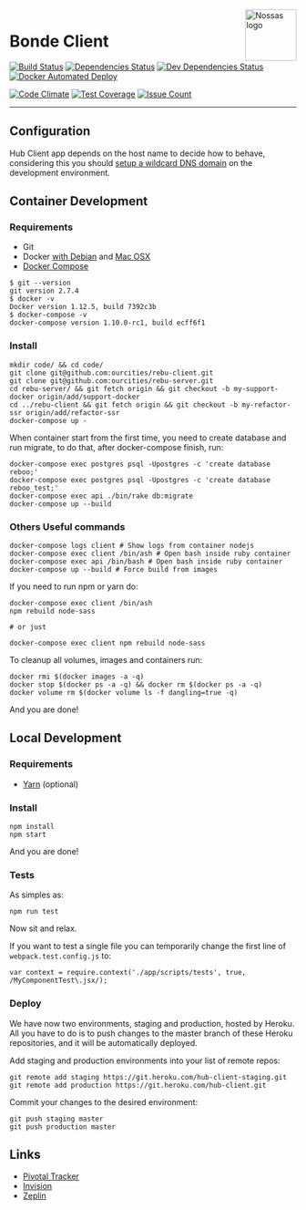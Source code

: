 <img src="https://avatars2.githubusercontent.com/u/1479357?v=3&s=250" alt="Nossas logo" title="Nossas" align="right" height="90" width="90"/>

# Bonde Client

[![Build Status][circleimg]][circle]
[![Dependencies Status][depstatusimg]][depstatus]
[![Dev Dependencies Status][devdepstatusimg]][devdepstatus]
[![Docker Automated Deploy][dockerautoimg]][circle]

[![Code Climate](https://codeclimate.com/github/ourcities/rebu-client/badges/gpa.svg)](https://codeclimate.com/github/ourcities/rebu-client)
[![Test Coverage](https://codeclimate.com/github/ourcities/rebu-client/badges/coverage.svg)](https://codeclimate.com/github/ourcities/rebu-client/coverage)
[![Issue Count](https://codeclimate.com/github/ourcities/rebu-client/badges/issue_count.svg)](https://codeclimate.com/github/ourcities/rebu-client)

---

## Configuration
Hub Client app depends on the host name to decide how to behave, considering this you should [setup a wildcard DNS domain](http://asciithoughts.com/posts/2014/02/23/setting-up-a-wildcard-dns-domain-on-mac-os-x/) on the development environment.

## Container Development

### Requirements

* Git
* Docker [with Debian](https://docs.docker.com/engine/installation/linux/debian/) and [Mac OSX](https://www.docker.com/products/docker#/mac)
* [Docker Compose](https://docs.docker.com/compose/install/)

```
$ git --version
git version 2.7.4
$ docker -v
Docker version 1.12.5, build 7392c3b
$ docker-compose -v
docker-compose version 1.10.0-rc1, build ecff6f1
```

### Install
```
mkdir code/ && cd code/
git clone git@github.com:ourcities/rebu-client.git
git clone git@github.com:ourcities/rebu-server.git
cd rebu-server/ && git fetch origin && git checkout -b my-support-docker origin/add/support-docker
cd ../rebu-client && git fetch origin && git checkout -b my-refactor-ssr origin/add/refactor-ssr
docker-compose up -
```

When container start from the first time, you need to create database and run migrate, to do that, after docker-compose finish, run:

```
docker-compose exec postgres psql -Upostgres -c 'create database reboo;'
docker-compose exec postgres psql -Upostgres -c 'create database reboo_test;'
docker-compose exec api ./bin/rake db:migrate
docker-compose up --build
```

### Others Useful commands

```
docker-compose logs client # Show logs from container nodejs
docker-compose exec client /bin/ash # Open bash inside ruby container
docker-compose exec api /bin/bash # Open bash inside ruby container
docker-compose up --build # Force build from images
```

If you need to run npm or yarn do:

```
docker-compose exec client /bin/ash
npm rebuild node-sass

# or just

docker-compose exec client npm rebuild node-sass
```

To cleanup all volumes, images and containers run:

```
docker rmi $(docker images -a -q)
docker stop $(docker ps -a -q) && docker rm $(docker ps -a -q)
docker volume rm $(docker volume ls -f dangling=true -q)
```

And you are done!

## Local Development

### Requirements

* [Yarn](https://yarnpkg.com/) (optional)

### Install
```
npm install
npm start
```
And you are done!

### Tests
As simples as:
```
npm run test
```
Now sit and relax.

If you want to test a single file you can temporarily change the first line of `webpack.test.config.js` to:

```
var context = require.context('./app/scripts/tests', true, /MyComponentTest\.jsx/);
```

### Deploy
We have now two environments, staging and production, hosted by Heroku. All you have to do is to push changes to the master branch of these Heroku repositories, and it will be automatically deployed.

Add staging and production environments into your list of remote repos:
```
git remote add staging https://git.heroku.com/hub-client-staging.git
git remote add production https://git.heroku.com/hub-client.git
```

Commit your changes to the desired environment:
```
git push staging master
git push production master
```

## Links
- [Pivotal Tracker](https://www.pivotaltracker.com/n/projects/888220)
- [Invision](https://projects.invisionapp.com/share/763UO3YDT#/screens)
- [Zeplin](https://app.zeplin.io/project.html#pid=55d1d57e14a5317a0e909551)

[circleimg]: https://img.shields.io/circleci/project/ourcities/rebu-client.svg?style=flat-square
[circle]: https://circleci.com/gh/ourcities/rebu-client
[depstatusimg]: https://img.shields.io/david/ourcities/rebu-client.svg?style=flat-square
[depstatus]: https://david-dm.org/ourcities/rebu-client
[devdepstatusimg]: https://img.shields.io/david/dev/ourcities/rebu-client.svg?style=flat-square
[devdepstatus]: https://david-dm.org/ourcities/rebu-client#info=devDependencies
[dockerautoimg]: https://img.shields.io/badge/dokku-auto%20deploy-blue.svg?style=flat-square
